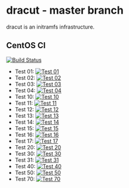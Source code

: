 # dracut - master branch

dracut is an initramfs infrastructure.

## CentOS CI

[![Build Status](https://ci.centos.org/job/dracut-push-master/badge/icon)](https://ci.centos.org/job/dracut-push-master/)

- Test 01: [![Test 01](https://ci.centos.org/job/dracut-matrix-master/TESTS=01,label=dracut-ci-slave01/badge/icon)](https://ci.centos.org/job/dracut-matrix-master/TESTS=01,label=dracut-ci-slave01/)
- Test 02: [![Test 02](https://ci.centos.org/job/dracut-matrix-master/TESTS=02,label=dracut-ci-slave01/badge/icon)](https://ci.centos.org/job/dracut-matrix-master/TESTS=02,label=dracut-ci-slave01/)
- Test 03: [![Test 03](https://ci.centos.org/job/dracut-matrix-master/TESTS=03,label=dracut-ci-slave01/badge/icon)](https://ci.centos.org/job/dracut-matrix-master/TESTS=03,label=dracut-ci-slave01/)
- Test 04: [![Test 04](https://ci.centos.org/job/dracut-matrix-master/TESTS=04,label=dracut-ci-slave01/badge/icon)](https://ci.centos.org/job/dracut-matrix-master/TESTS=04,label=dracut-ci-slave01/)
- Test 10: [![Test 10](https://ci.centos.org/job/dracut-matrix-master/TESTS=10,label=dracut-ci-slave01/badge/icon)](https://ci.centos.org/job/dracut-matrix-master/TESTS=10,label=dracut-ci-slave01/)
- Test 11: [![Test 11](https://ci.centos.org/job/dracut-matrix-master/TESTS=11,label=dracut-ci-slave01/badge/icon)](https://ci.centos.org/job/dracut-matrix-master/TESTS=11,label=dracut-ci-slave01/)
- Test 12: [![Test 12](https://ci.centos.org/job/dracut-matrix-master/TESTS=12,label=dracut-ci-slave01/badge/icon)](https://ci.centos.org/job/dracut-matrix-master/TESTS=12,label=dracut-ci-slave01/)
- Test 13: [![Test 13](https://ci.centos.org/job/dracut-matrix-master/TESTS=13,label=dracut-ci-slave01/badge/icon)](https://ci.centos.org/job/dracut-matrix-master/TESTS=13,label=dracut-ci-slave01/)
- Test 14: [![Test 14](https://ci.centos.org/job/dracut-matrix-master/TESTS=14,label=dracut-ci-slave01/badge/icon)](https://ci.centos.org/job/dracut-matrix-master/TESTS=14,label=dracut-ci-slave01/)
- Test 15: [![Test 15](https://ci.centos.org/job/dracut-matrix-master/TESTS=15,label=dracut-ci-slave01/badge/icon)](https://ci.centos.org/job/dracut-matrix-master/TESTS=15,label=dracut-ci-slave01/)
- Test 16: [![Test 16](https://ci.centos.org/job/dracut-matrix-master/TESTS=16,label=dracut-ci-slave01/badge/icon)](https://ci.centos.org/job/dracut-matrix-master/TESTS=16,label=dracut-ci-slave01/)
- Test 17: [![Test 17](https://ci.centos.org/job/dracut-matrix-master/TESTS=17,label=dracut-ci-slave01/badge/icon)](https://ci.centos.org/job/dracut-matrix-master/TESTS=17,label=dracut-ci-slave01/)
- Test 20: [![Test 20](https://ci.centos.org/job/dracut-matrix-master/TESTS=20,label=dracut-ci-slave01/badge/icon)](https://ci.centos.org/job/dracut-matrix-master/TESTS=20,label=dracut-ci-slave01/)
- Test 30: [![Test 30](https://ci.centos.org/job/dracut-matrix-master/TESTS=30,label=dracut-ci-slave01/badge/icon)](https://ci.centos.org/job/dracut-matrix-master/TESTS=30,label=dracut-ci-slave01/)
- Test 31: [![Test 31](https://ci.centos.org/job/dracut-matrix-master/TESTS=31,label=dracut-ci-slave01/badge/icon)](https://ci.centos.org/job/dracut-matrix-master/TESTS=31,label=dracut-ci-slave01/)
- Test 40: [![Test 40](https://ci.centos.org/job/dracut-matrix-master/TESTS=40,label=dracut-ci-slave01/badge/icon)](https://ci.centos.org/job/dracut-matrix-master/TESTS=40,label=dracut-ci-slave01/)
- Test 50: [![Test 50](https://ci.centos.org/job/dracut-matrix-master/TESTS=50,label=dracut-ci-slave01/badge/icon)](https://ci.centos.org/job/dracut-matrix-master/TESTS=50,label=dracut-ci-slave01/)
- Test 70: [![Test 70](https://ci.centos.org/job/dracut-matrix-master/TESTS=70,label=dracut-ci-slave01/badge/icon)](https://ci.centos.org/job/dracut-matrix-master/TESTS=70,label=dracut-ci-slave01/)

